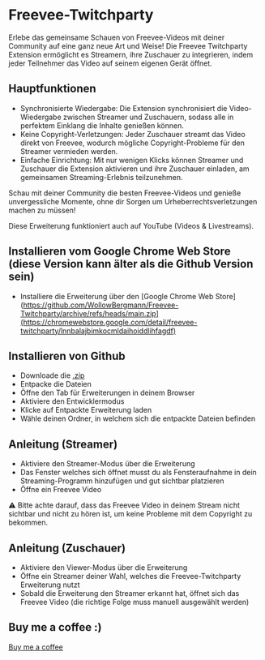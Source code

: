 # Freevee-Twitchparty

Erlebe das gemeinsame Schauen von Freevee-Videos mit deiner Community auf eine ganz neue Art und Weise! Die Freevee Twitchparty Extension ermöglicht es Streamern, ihre Zuschauer zu integrieren, indem jeder Teilnehmer das Video auf seinem eigenen Gerät öffnet.

## Hauptfunktionen

- Synchronisierte Wiedergabe: Die Extension synchronisiert die Video-Wiedergabe zwischen Streamer und Zuschauern, sodass alle in perfektem Einklang die Inhalte genießen können.
- Keine Copyright-Verletzungen: Jeder Zuschauer streamt das Video direkt von Freevee, wodurch mögliche Copyright-Probleme für den Streamer vermieden werden.
- Einfache Einrichtung: Mit nur wenigen Klicks können Streamer und Zuschauer die Extension aktivieren und ihre Zuschauer einladen, am gemeinsamen Streaming-Erlebnis teilzunehmen.

Schau mit deiner Community die besten Freevee-Videos und genieße unvergessliche Momente, ohne dir Sorgen um Urheberrechtsverletzungen machen zu müssen!

Diese Erweiterung funktioniert auch auf YouTube (Videos & Livestreams).

## Installieren vom Google Chrome Web Store (diese Version kann älter als die Github Version sein)

- Installiere die Erweiterung über den [Google Chrome Web Store](https://github.com/WollowBergmann/Freevee-Twitchparty/archive/refs/heads/main.zip](https://chromewebstore.google.com/detail/freevee-twitchparty/lnnbalajbimkocmldaihoiddlihfagdf)

## Installieren von Github

- Downloade die [.zip](https://github.com/WollowBergmann/Freevee-Twitchparty/archive/refs/heads/main.zip)
- Entpacke die Dateien
- Öffne den Tab für Erweiterungen in deinem Browser
- Aktiviere den Entwicklermodus
- Klicke auf Entpackte Erweiterung laden
- Wähle deinen Ordner, in welchem sich die entpackte Dateien befinden

## Anleitung (Streamer)

- Aktiviere den Streamer-Modus über die Erweiterung
- Das Fenster welches sich öffnet musst du als Fensteraufnahme in dein Streaming-Programm hinzufügen und gut sichtbar platzieren
- Öffne ein Freevee Video

⚠️ Bitte achte darauf, dass das Freevee Video in deinem Stream nicht sichtbar und nicht zu hören ist, um keine Probleme mit dem Copyright zu bekommen.

## Anleitung (Zuschauer)

- Aktiviere den Viewer-Modus über die Erweiterung
- Öffne ein Streamer deiner Wahl, welches die Freevee-Twitchparty Erweiterung nutzt
- Sobald die Erweiterung den Streamer erkannt hat, öffnet sich das Freevee Video (die richtige Folge muss manuell ausgewählt werden)

## Buy me a coffee :)

[Buy me a coffee](https://buymeacoffee.com/wollow_bergmann)
